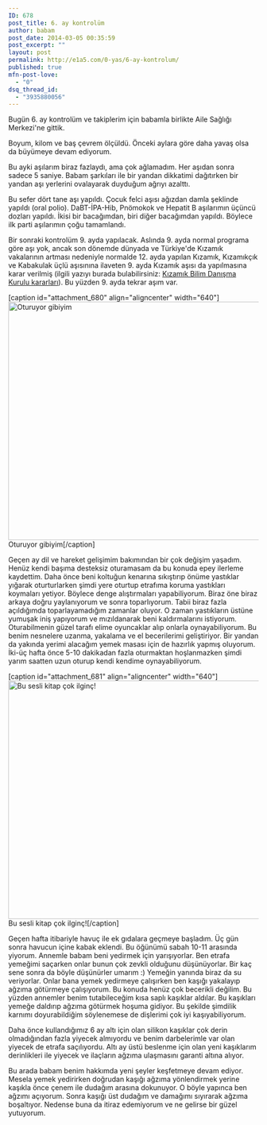 ```yaml
---
ID: 678
post_title: 6. ay kontrolüm
author: babam
post_date: 2014-03-05 00:35:59
post_excerpt: ""
layout: post
permalink: http://e1a5.com/0-yas/6-ay-kontrolum/
published: true
mfn-post-love:
  - "0"
dsq_thread_id:
  - "3935880056"
---
```

Bugün 6. ay kontrolüm ve takiplerim için babamla birlikte Aile Sağlığı Merkezi'ne gittik.

Boyum, kilom ve baş çevrem ölçüldü. Önceki aylara göre daha yavaş olsa da büyümeye devam ediyorum.

Bu ayki aşılarım biraz fazlaydı, ama çok ağlamadım. Her aşıdan sonra sadece 5 saniye. Babam şarkıları ile bir yandan dikkatimi dağıtırken bir yandan aşı yerlerini ovalayarak duyduğum ağrıyı azalttı.

Bu sefer dört tane aşı yapıldı. Çocuk felci aşısı ağızdan damla şeklinde yapıldı (oral polio). DaBT-İPA-Hib, Pnömokok ve Hepatit B aşılarımın üçüncü dozları yapıldı. İkisi bir bacağımdan, biri diğer bacağımdan yapıldı. Böylece ilk parti aşılarımın çoğu tamamlandı.

Bir sonraki kontrolüm 9. ayda yapılacak. Aslında 9. ayda normal programa göre aşı yok, ancak son dönemde dünyada ve Türkiye'de Kızamık vakalarının artması nedeniyle normalde 12. ayda yapılan Kızamık, Kızamıkçık ve Kabakulak üçlü aşısınına ilaveten 9. ayda Kızamık aşısı da yapılmasına karar verilmiş (ilgili yazıyı burada bulabilirsiniz: <a href="http://e1a5.com/wp-content/uploads/2014/03/26_12_2012_13_57_57.pdf">Kızamık Bilim Danışma Kurulu kararları</a>). Bu yüzden 9. ayda tekrar aşım var.

[caption id="attachment_680" align="aligncenter" width="640"]<a href="http://e1a5.com/wp-content/uploads/2014/03/oturuyorum.jpg"><img class="wp-image-680 size-full" title="Oturuyor gibiyim" src="http://e1a5.com/wp-content/uploads/2014/03/oturuyorum.jpg" alt="Oturuyor gibiyim" width="640" height="480" /></a> Oturuyor gibiyim[/caption]

Geçen ay dil ve hareket gelişimim bakımından bir çok değişim yaşadım. Henüz kendi başıma desteksiz oturamasam da bu konuda epey ilerleme kaydettim. Daha önce beni koltuğun kenarına sıkıştırıp önüme yastıklar yığarak oturturlarken şimdi yere oturtup etrafıma koruma yastıkları koymaları yetiyor. Böylece denge alıştırmaları yapabiliyorum. Biraz öne biraz arkaya doğru yaylanıyorum ve sonra toparlıyorum. Tabii biraz fazla açıldığımda toparlayamadığım zamanlar oluyor. O zaman yastıkların üstüne yumuşak iniş yapıyorum ve mızıldanarak beni kaldırmalarını istiyorum. Oturabilmenin güzel tarafı elime oyuncaklar alıp onlarla oynayabiliyorum. Bu benim nesnelere uzanma, yakalama ve el becerilerimi geliştiriyor. Bir yandan da yakında yerimi alacağım yemek masası için de hazırlık yapmış oluyorum. İki-üç hafta önce 5-10 dakikadan fazla oturmaktan hoşlanmazken şimdi yarım saatten uzun oturup kendi kendime oynayabiliyorum.

[caption id="attachment_681" align="aligncenter" width="640"]<a href="http://e1a5.com/wp-content/uploads/2014/03/kitap-okuyorum.jpg"><img class="wp-image-681 size-full" src="http://e1a5.com/wp-content/uploads/2014/03/kitap-okuyorum.jpg" alt="Bu sesli kitap çok ilginç!" width="640" height="480" /></a> Bu sesli kitap çok ilginç![/caption]

Geçen hafta itibariyle havuç ile ek gıdalara geçmeye başladım. Üç gün sonra havucun içine kabak eklendi. Bu öğünümü sabah 10-11 arasında yiyorum. Annemle babam beni yedirmek için yarışıyorlar. Ben etrafa yemeğimi saçarken onlar bunun çok zevkli olduğunu düşünüyorlar. Bir kaç sene sonra da böyle düşünürler umarım :) Yemeğin yanında biraz da su veriyorlar. Onlar bana yemek yedirmeye çalışırken ben kaşığı yakalayıp ağzıma götürmeye çalışıyorum. Bu konuda henüz çok becerikli değilim. Bu yüzden annemler benim tutabileceğim kısa saplı kaşıklar aldılar. Bu kaşıkları yemeğe daldırıp ağzıma götürmek hoşuma gidiyor. Bu şekilde şimdilik karnımı doyurabildiğim söylenemese de dişlerimi çok iyi kaşıyabiliyorum.

Daha önce kullandığımız 6 ay altı için olan silikon kaşıklar çok derin olmadığından fazla yiyecek almıyordu ve benim darbelerimle var olan yiyecek de etrafa saçılıyordu. Altı ay üstü beslenme için olan yeni kaşıklarım derinlikleri ile yiyecek ve ilaçların ağzıma ulaşmasını garanti altına alıyor.

Bu arada babam benim hakkımda yeni şeyler keşfetmeye devam ediyor. Mesela yemek yedirirken doğrudan kaşığı ağzıma yönlendirmek yerine kaşıkla önce çenem ile dudağım arasına dokunuyor. O böyle yapınca ben ağzımı açıyorum. Sonra kaşığı üst dudağım ve damağımı sıyırarak ağzıma boşaltıyor. Nedense buna da itiraz edemiyorum ve ne gelirse bir güzel yutuyorum.